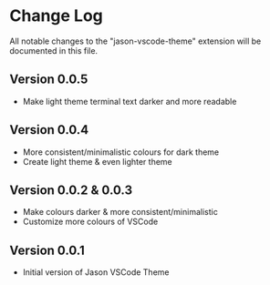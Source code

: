# Change Log

All notable changes to the "jason-vscode-theme" extension will be documented in this file.

## Version 0.0.5
- Make light theme terminal text darker and more readable

## Version 0.0.4
- More consistent/minimalistic colours for dark theme
- Create light theme & even lighter theme

## Version 0.0.2 & 0.0.3
- Make colours darker & more consistent/minimalistic
- Customize more colours of VSCode

## Version 0.0.1
- Initial version of Jason VSCode Theme